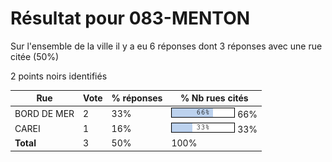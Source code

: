 # Résultat pour 083-MENTON

Sur l'ensemble de la ville il y a eu 6 réponses dont 3 réponses avec une rue citée (50%)

2 points noirs identifiés

| Rue | Vote | % réponses | % Nb rues cités|
|-----|------|------------|----------------|
| BORD DE MER | 2 | 33% | <img src="../../img/bar_66.gif" />&nbsp;66%|
| CAREI | 1 | 16% | <img src="../../img/bar_33.gif" />&nbsp;33%|
| **Total** | 3 | 50% | 100%|
